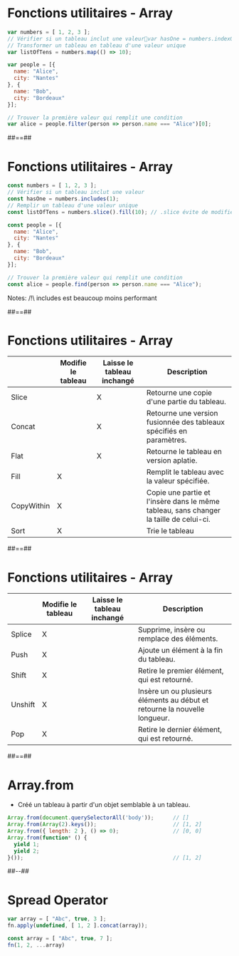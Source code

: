 <!-- .slide: class="with-code" -->

# Fonctions utilitaires - Array

```javascript
var numbers = [ 1, 2, 3 ];
// Vérifier si un tableau inclut une valeurvar hasOne = numbers.indexOf(1) !== -1;
// Transformer un tableau en tableau d'une valeur unique
var listOfTens = numbers.map(() => 10);

var people = [{
  name: "Alice",
  city: "Nantes"
}, {
  name: "Bob",
  city: "Bordeaux"
}];

// Trouver la première valeur qui remplit une condition
var alice = people.filter(person => person.name === "Alice")[0];
```

##==##

<!-- .slide: class="with-code" -->

# Fonctions utilitaires - Array

```javascript
const numbers = [ 1, 2, 3 ];
// Vérifier si un tableau inclut une valeur
const hasOne = numbers.includes(1);
// Remplir un tableau d'une valeur unique
const listOfTens = numbers.slice().fill(10); // .slice évite de modifier numbers

const people = [{
  name: "Alice",
  city: "Nantes"
}, {
  name: "Bob",
  city: "Bordeaux"
}];

// Trouver la première valeur qui remplit une condition
const alice = people.find(person => person.name === "Alice");
```

Notes:
/!\ includes est beaucoup moins performant

##==##

<!-- .slide: class="with-code" -->

# Fonctions utilitaires - Array

||Modifie le tableau|Laisse le tableau inchangé|Description|
|-|-|-|-|
|Slice||X|Retourne une copie d'une partie du tableau.|
|Concat||X|Retourne une version fusionnée des tableaux spécifiés en paramètres.|
|Flat||X|Retourne le tableau en version aplatie.|
|Fill|X||Remplit le tableau avec la valeur spécifiée.|
|CopyWithin|X||Copie une partie et l'insère dans le même tableau, sans changer la taille de celui-ci.|
|Sort|X||Trie le tableau|

##==##

<!-- .slide: class="" -->

# Fonctions utilitaires - Array

||Modifie le tableau|Laisse le tableau inchangé|Description|
|-|-|-|-|
|Splice|X||Supprime, insère ou remplace des éléments.|
|Push|X||Ajoute un élément à la fin du tableau.|
|Shift|X||Retire le premier élément, qui est retourné.|
|Unshift|X||Insère un ou plusieurs éléments au début et retourne la nouvelle longueur.|
|Pop|X||Retire le dernier élément, qui est retourné.|

##==##

<!-- .slide: class="with-code" -->

# Array.from

- Créé un tableau à partir d'un objet semblable à un tableau.
<!-- .element: class="fragment" -->

```javascript
Array.from(document.querySelectorAll('body'));      // []
Array.from(Array(2).keys());                        // [1, 2]
Array.from({ length: 2 }, () => 0);                 // [0, 0]
Array.from(function* () {
  yield 1;
  yield 2;
}());                                               // [1, 2]
```
<!-- .element: class="fragment" -->

##--##

<!-- .slide: class="with-code" -->

# Spread Operator

```javascript
var array = [ "Abc", true, 3 ];
fn.apply(undefined, [ 1, 2 ].concat(array));
```
<!-- .element: class="fragment" -->

```javascript
const array = [ "Abc", true, 7 ];
fn(1, 2, ...array)
```
<!-- .element: class="fragment" -->

